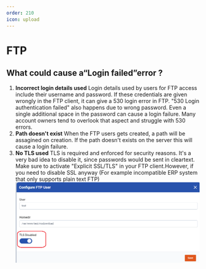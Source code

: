 ```yaml
---
order: 210
icon: upload
---
```

# FTP

## What could cause a“Login failed”error ?

1. **Incorrect login details used**
   Login details used by users for FTP access include their username and password. If these credentials are given wrongly in the FTP client, it can give a 530 login error in FTP.
   "530 Login authentication failed" also happens due to wrong password. Even a single additional space in the password can cause a login failure. Many account owners tend to overlook that aspect and struggle with 530 errors.
2. **Path doesn't exist**
   When the FTP users gets created, a path will be assagined on creation. If the path doesn't exists on the server this will cause a login failure.
3. **No TLS used**
   TLS is required and enforced for security reasons. It's a very bad idea to disable it, since passwords would be sent in cleartext. Make sure to activate "Explicit SSL/TLS" in your FTP client.However, if you need to disable SSL anyway (For example incompatible ERP system that only supports plain text FTP)![Disable SSL resquirement for a single user](image/FTP/1715871329616.png "Disable SSL resquirement for a single user")
